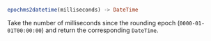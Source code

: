 ```julia
epochms2datetime(milliseconds) -> DateTime
```

Take the number of milliseconds since the rounding epoch (`0000-01-01T00:00:00`) and return the corresponding `DateTime`.
